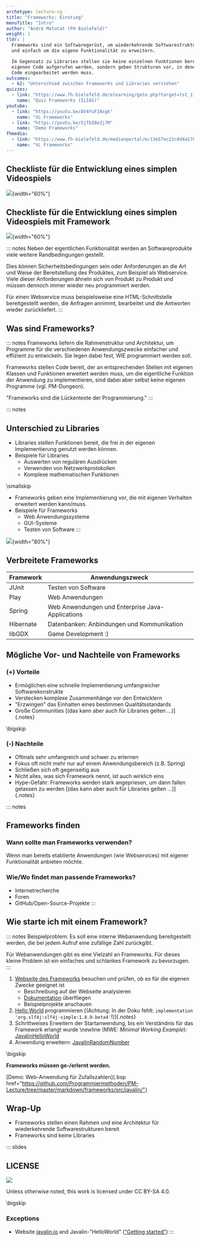 ```yaml
---
archetype: lecture-cg
title: "Frameworks: Einstieg"
menuTitle: "Intro"
author: "André Matutat (FH Bielefeld)"
weight: 1
tldr: |
  Frameworks sind ein Softwaregerüst, um wiederkehrende Softwarestrukturen schnell
  und einfach um die eigene Funktionalität zu erweitern.

  Im Gegensatz zu Libraries stellen sie keine einzelnen Funktionen bereits, die im
  eigenen Code aufgerufen werden, sondern geben Strukturen vor, in denen der eigenen
  Code eingearbeitet werden muss.
outcomes:
  - k2: "Unterschied zwischen Frameworks und Libraries verstehen"
quizzes:
  - link: "https://www.fh-bielefeld.de/elearning/goto.php?target=tst_1106234&client_id=FH-Bielefeld"
    name: "Quiz Frameworks (ILIAS)"
youtube:
  - link: "https://youtu.be/AV4YuF2Axgk"
    name: "VL Frameworks"
  - link: "https://youtu.be/5jTbIBeZj7M"
    name: "Demo Frameworks"
fhmedia:
  - link: "https://www.fh-bielefeld.de/medienportal/m/13e57ec21c8d4a1786b04a54dd51d832e55a924305d2df2ab50da7f85ee59075769c00aa74993d05dc66a6168f5786489d22bfda1c49910f749da7d67517edc5"
    name: "VL Frameworks"
---
```



## Checkliste für die Entwicklung eines simplen Videospiels

![](images/checklisteMotivation.png){width="60%"}


## Checkliste für die Entwicklung eines simplen Videospiels mit Framework

![](images/checklisteMotivationFarbig.png){width="60%"}

::: notes
Neben der eigentlichen Funktionalität werden an Softwareprodukte viele weitere
Randbedingungen gestellt.

Dies können Sicherheitsbedingungen sein oder Anforderungen an die Art und Weise
der Bereitstellung des Produktes, zum Beispiel als Webservice. Viele dieser
Anforderungen ähneln sich von Produkt zu Produkt und müssen dennoch immer wieder
neu programmiert werden.

Für einen Webservice muss beispielsweise eine HTML-Schnittstelle bereitgestellt
werden, die Anfragen annimmt, bearbeitet und die Antworten wieder zurückliefert.
:::


## Was sind Frameworks?

::: notes
Frameworks liefern die Rahmenstruktur und Architektur, um Programme für die
verschiedenen Anwendungszwecke einfacher und effizient zu entwickeln. Sie legen
dabei fest, WIE programmiert werden soll.

Frameworks stellen Code bereit, der an entsprechenden Stellen mit eigenen Klassen
und Funktionen erweitert werden muss, um die eigentliche Funktion der Anwendung
zu implementieren, sind dabei aber selbst keine eigenen Programme (vgl. PM-Dungeon).

"Frameworks sind die Lückentexte der Programmierung."
:::

::: notes
## Unterschied zu Libraries

*   Libraries stellen Funktionen bereit, die frei in der eigenen Implementierung
    genutzt werden können.
*   Beispiele für Libraries
    *   Auswerten von regulären Ausdrücken
    *   Verwenden von Netzwerkprotokollen
    *   Komplexe mathematischen Funktionen

\smallskip

*   Frameworks geben eine Implementierung vor, die mit eigenen Verhalten erweitert
    werden kann/muss.
*   Beispiele für Frameworks
    *   Web Anwendungssysteme
    *   GUI-Systeme
    *   Testen von Software
:::

![](images/frameworksVSlib.png){width="80%"}


## Verbreitete Frameworks

| Framework | Anwendungszweck                                  |
|-----------|--------------------------------------------------|
| JUnit     | Testen von Software                              |
| Play      | Web Anwendungen                                  |
| Spring    | Web Anwendungen und Enterprise Java-Applications |
| Hibernate | Datenbanken: Anbindungen und Kommunikation       |
| libGDX    | Game Development  :)                             |


## Mögliche Vor- und Nachteile von Frameworks

### (+) Vorteile

*   Ermöglichen eine schnelle Implementierung umfangreicher Softwarekonstrukte
*   Verstecken komplexe Zusammenhänge vor den Entwicklern
*   "Erzwingen" das Einhalten eines bestimmen Qualitätsstandards
*   Große Communities [(das kann aber auch für Libraries gelten ...)]{.notes}

\bigskip

### (-) Nachteile

*   Oftmals sehr umfangreich und schwer zu erlernen
*   Fokus oft nicht mehr nur auf einem Anwendungsbereich (z.B. Spring)
*   Schließen sich oft gegenseitig aus
*   Nicht alles, was sich Framework nennt, ist auch wirklich eins
*   Hype-Gefahr: Frameworks werden stark angepriesen, um dann fallen gelassen
    zu werden [(das kann aber auch für Libraries gelten ...)]{.notes}


::: notes
## Frameworks finden

### Wann sollte man Frameworks verwenden?

Wenn man bereits etablierte Anwendungen (wie Webservices) mit eigener
Funktionalität anbieten möchte.

### Wie/Wo findet man passende Frameworks?

*   Internetrecherche
*   Foren
*   GitHub/Open-Source-Projekte
:::


## Wie starte ich mit einem Framework?

::: notes
Beispielproblem: Es soll eine interne Webanwendung bereitgestellt werden, die
bei jedem Aufruf eine zufällige Zahl zurückgibt.

Für Webanwendungen gibt es eine Vielzahl an Frameworks. Für dieses kleine Problem
ist ein einfaches und schlankes Framework zu bevorzugen.
:::

1.  [Webseite des Frameworks](https://javalin.io/) besuchen und prüfen, ob es
    für die eigenen Zwecke geeignet ist
    *   Beschreibung auf der Webseite analysieren
    *   [Dokumentation](https://javalin.io/documentation) überfliegen
    *   Beispielprojekte anschauen
2.  [Hello World](https://javalin.io/tutorials/gradle-setup) programmieren
    [(Achtung: In der Doku fehlt:  `implementation 'org.slf4j:slf4j-simple:1.8.0-beta4'`!)]{.notes}
3.  Schrittweises Erweitern der Startanwendung, bis ein Verständnis für
    das Framework erlangt wurde \newline (MWE: _Minimal Working Example_):
    [JavalinHelloWorld](https://github.com/Programmiermethoden/PM-Lecture/blob/master/markdown/frameworks/src/javalin/src/main/java/JavalinHelloWorld.java)
4.  Anwendung erweitern: [JavalinRandomNumber](https://github.com/Programmiermethoden/PM-Lecture/blob/master/markdown/frameworks/src/javalin/src/main/java/JavalinRandomNumber.java)

\bigskip

**Frameworks müssen ge-/erlernt werden.**

[Demo: Web-Anwendung für Zufallszahlen]{.bsp href="https://github.com/Programmiermethoden/PM-Lecture/tree/master/markdown/frameworks/src/javalin/"}


## Wrap-Up

*   Frameworks stellen einen Rahmen und eine Architektur für wiederkehrende
    Softwarestrukturen bereit
*   Frameworks sind keine Libraries







<!-- DO NOT REMOVE - THIS IS A LAST SLIDE TO INDICATE THE LICENSE AND POSSIBLE EXCEPTIONS (IMAGES, ...). -->
::: slides
## LICENSE
![](https://licensebuttons.net/l/by-sa/4.0/88x31.png)

Unless otherwise noted, this work is licensed under CC BY-SA 4.0.

\bigskip

### Exceptions
*   Website [javalin.io](https://javalin.io/) and Javalin-"HelloWorld" (["Getting started"](https://javalin.io/documentation))
:::

